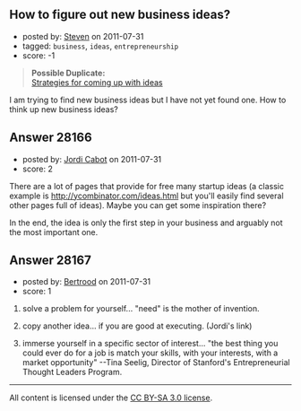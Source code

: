 ## How to figure out new business ideas?

- posted by: [Steven](https://stackexchange.com/users/-1/2233-steven) on 2011-07-31
- tagged: `business`, `ideas`, `entrepreneurship`
- score: -1

> **Possible Duplicate:**  
> [Strategies for coming up with ideas](http://answers.onstartups.com/questions/6076/strategies-for-coming-up-with-ideas)  

<!-- End of automatically inserted text -->

I am trying to find new business ideas but I have not yet found one. How to think up new business ideas?


## Answer 28166

- posted by: [Jordi Cabot](https://stackexchange.com/users/-1/12150-jordi-cabot) on 2011-07-31
- score: 2

There are a lot of pages that provide for free many startup ideas (a classic example is http://ycombinator.com/ideas.html but you'll easily find several other pages full of ideas). Maybe you can get some inspiration there? 

In the end, the idea is only the first step in your business and arguably not the most important one.


## Answer 28167

- posted by: [Bertrood](https://stackexchange.com/users/-1/11996-bertrood) on 2011-07-31
- score: 1


1) solve a problem for yourself... "need" is the mother of invention.

2) copy another idea... if you are good at executing. (Jordi's link)

3) immerse yourself in a specific sector of interest... "the best thing you could ever do for a job is match your skills, with your interests, with a market opportunity"  --Tina Seelig, Director of Stanford's Entrepreneurial Thought Leaders Program.





---

All content is licensed under the [CC BY-SA 3.0 license](https://creativecommons.org/licenses/by-sa/3.0/).
